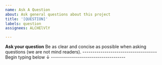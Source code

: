 ```yaml
---
name: Ask A Question
about: Ask general questions about this project
title: '[QUESTION]'
labels: question
assignees: ALCHElVlY

---
```


**Ask your question**
Be as clear and concise as possible when asking questions (we are not mind readers).
------------------------------------- Begin typing below ↓ -------------------------------------
